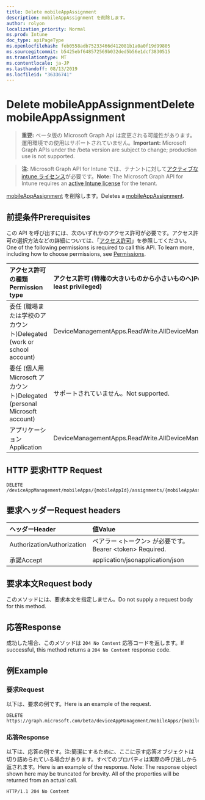 ```yaml
---
title: Delete mobileAppAssignment
description: mobileAppAssignment を削除します。
author: rolyon
localization_priority: Normal
ms.prod: Intune
doc_type: apiPageType
ms.openlocfilehash: feb0558adb75233466d412081b1a0a0f19d99805
ms.sourcegitcommit: b5425ebf648572569b032ded5b56e1dcf3830515
ms.translationtype: MT
ms.contentlocale: ja-JP
ms.lasthandoff: 08/13/2019
ms.locfileid: "36336741"
---
```

# <a name="delete-mobileappassignment"></a><span data-ttu-id="56851-103">Delete mobileAppAssignment</span><span class="sxs-lookup"><span data-stu-id="56851-103">Delete mobileAppAssignment</span></span>

> <span data-ttu-id="56851-104">**重要:** ベータ版の Microsoft Graph Api は変更される可能性があります。運用環境での使用はサポートされていません。</span><span class="sxs-lookup"><span data-stu-id="56851-104">**Important:** Microsoft Graph APIs under the /beta version are subject to change; production use is not supported.</span></span>

> <span data-ttu-id="56851-105">**注:** Microsoft Graph API for Intune では、テナントに対して[アクティブな intune ライセンス](https://go.microsoft.com/fwlink/?linkid=839381)が必要です。</span><span class="sxs-lookup"><span data-stu-id="56851-105">**Note:** The Microsoft Graph API for Intune requires an [active Intune license](https://go.microsoft.com/fwlink/?linkid=839381) for the tenant.</span></span>

<span data-ttu-id="56851-106">[mobileAppAssignment](../resources/intune-apps-mobileappassignment.md) を削除します。</span><span class="sxs-lookup"><span data-stu-id="56851-106">Deletes a [mobileAppAssignment](../resources/intune-apps-mobileappassignment.md).</span></span>

## <a name="prerequisites"></a><span data-ttu-id="56851-107">前提条件</span><span class="sxs-lookup"><span data-stu-id="56851-107">Prerequisites</span></span>
<span data-ttu-id="56851-p101">この API を呼び出すには、次のいずれかのアクセス許可が必要です。アクセス許可の選択方法などの詳細については、「[アクセス許可](/graph/permissions-reference)」を参照してください。</span><span class="sxs-lookup"><span data-stu-id="56851-p101">One of the following permissions is required to call this API. To learn more, including how to choose permissions, see [Permissions](/graph/permissions-reference).</span></span>

|<span data-ttu-id="56851-110">アクセス許可の種類</span><span class="sxs-lookup"><span data-stu-id="56851-110">Permission type</span></span>|<span data-ttu-id="56851-111">アクセス許可 (特権の大きいものから小さいものへ)</span><span class="sxs-lookup"><span data-stu-id="56851-111">Permissions (from most to least privileged)</span></span>|
|:---|:---|
|<span data-ttu-id="56851-112">委任 (職場または学校のアカウント)</span><span class="sxs-lookup"><span data-stu-id="56851-112">Delegated (work or school account)</span></span>|<span data-ttu-id="56851-113">DeviceManagementApps.ReadWrite.All</span><span class="sxs-lookup"><span data-stu-id="56851-113">DeviceManagementApps.ReadWrite.All</span></span>|
|<span data-ttu-id="56851-114">委任 (個人用 Microsoft アカウント)</span><span class="sxs-lookup"><span data-stu-id="56851-114">Delegated (personal Microsoft account)</span></span>|<span data-ttu-id="56851-115">サポートされていません。</span><span class="sxs-lookup"><span data-stu-id="56851-115">Not supported.</span></span>|
|<span data-ttu-id="56851-116">アプリケーション</span><span class="sxs-lookup"><span data-stu-id="56851-116">Application</span></span>|<span data-ttu-id="56851-117">DeviceManagementApps.ReadWrite.All</span><span class="sxs-lookup"><span data-stu-id="56851-117">DeviceManagementApps.ReadWrite.All</span></span>|

## <a name="http-request"></a><span data-ttu-id="56851-118">HTTP 要求</span><span class="sxs-lookup"><span data-stu-id="56851-118">HTTP Request</span></span>
<!-- {
  "blockType": "ignored"
}
-->
``` http
DELETE /deviceAppManagement/mobileApps/{mobileAppId}/assignments/{mobileAppAssignmentId}
```

## <a name="request-headers"></a><span data-ttu-id="56851-119">要求ヘッダー</span><span class="sxs-lookup"><span data-stu-id="56851-119">Request headers</span></span>
|<span data-ttu-id="56851-120">ヘッダー</span><span class="sxs-lookup"><span data-stu-id="56851-120">Header</span></span>|<span data-ttu-id="56851-121">値</span><span class="sxs-lookup"><span data-stu-id="56851-121">Value</span></span>|
|:---|:---|
|<span data-ttu-id="56851-122">Authorization</span><span class="sxs-lookup"><span data-stu-id="56851-122">Authorization</span></span>|<span data-ttu-id="56851-123">ベアラー &lt;トークン&gt; が必要です。</span><span class="sxs-lookup"><span data-stu-id="56851-123">Bearer &lt;token&gt; Required.</span></span>|
|<span data-ttu-id="56851-124">承諾</span><span class="sxs-lookup"><span data-stu-id="56851-124">Accept</span></span>|<span data-ttu-id="56851-125">application/json</span><span class="sxs-lookup"><span data-stu-id="56851-125">application/json</span></span>|

## <a name="request-body"></a><span data-ttu-id="56851-126">要求本文</span><span class="sxs-lookup"><span data-stu-id="56851-126">Request body</span></span>
<span data-ttu-id="56851-127">このメソッドには、要求本文を指定しません。</span><span class="sxs-lookup"><span data-stu-id="56851-127">Do not supply a request body for this method.</span></span>

## <a name="response"></a><span data-ttu-id="56851-128">応答</span><span class="sxs-lookup"><span data-stu-id="56851-128">Response</span></span>
<span data-ttu-id="56851-129">成功した場合、このメソッドは `204 No Content` 応答コードを返します。</span><span class="sxs-lookup"><span data-stu-id="56851-129">If successful, this method returns a `204 No Content` response code.</span></span>

## <a name="example"></a><span data-ttu-id="56851-130">例</span><span class="sxs-lookup"><span data-stu-id="56851-130">Example</span></span>

### <a name="request"></a><span data-ttu-id="56851-131">要求</span><span class="sxs-lookup"><span data-stu-id="56851-131">Request</span></span>
<span data-ttu-id="56851-132">以下は、要求の例です。</span><span class="sxs-lookup"><span data-stu-id="56851-132">Here is an example of the request.</span></span>
``` http
DELETE https://graph.microsoft.com/beta/deviceAppManagement/mobileApps/{mobileAppId}/assignments/{mobileAppAssignmentId}
```

### <a name="response"></a><span data-ttu-id="56851-133">応答</span><span class="sxs-lookup"><span data-stu-id="56851-133">Response</span></span>
<span data-ttu-id="56851-p102">以下は、応答の例です。注:簡潔にするために、ここに示す応答オブジェクトは切り詰められている場合があります。すべてのプロパティは実際の呼び出しから返されます。</span><span class="sxs-lookup"><span data-stu-id="56851-p102">Here is an example of the response. Note: The response object shown here may be truncated for brevity. All of the properties will be returned from an actual call.</span></span>
``` http
HTTP/1.1 204 No Content
```






